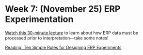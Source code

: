 # Week 7: (November 25) ERP Experimentation

[Watch this 30-minute lecture](https://youtu.be/eInr7NCBT7o) to learn about how ERP data must be processed prior to interpretation—take some notes!

[Reading: Ten Simple Rules for Designing ERP Experiments](http://kutaslab.ucsd.edu/people/kutas/279/pdfs/Luck_Ten_Simple_Rules.pdf?mc_cid=8b842f8afa&mc_eid=469d130889)


